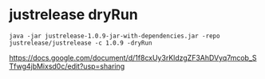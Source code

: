 # justrelease dryRun
```java -jar justrelease-1.0.9-jar-with-dependencies.jar -repo justrelease/justrelease -c 1.0.9 -dryRun```


https://docs.google.com/document/d/1f8cxUy3rKldzgZF3AhDVyq7mcob_STfwg4jbMixsd0c/edit?usp=sharing
